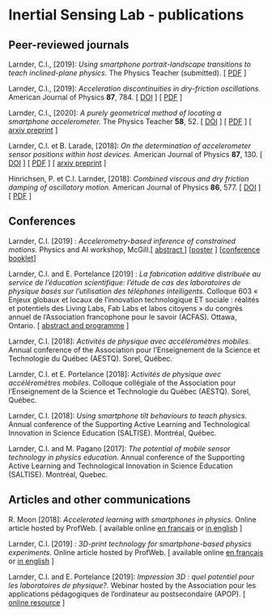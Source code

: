 # Inertial Sensing Lab - publications
## Peer-reviewed journals
Larnder, C.I., \[2019\]: *Using smartphone portrait-landscape transitions to teach inclined-plane physics.* The Physics Teacher (submitted). [ [PDF](published/2018%2009%20SmartphoneTilt.pdf) ]

Larnder, C.I., \[2019\]: *Acceleration discontinuities in dry-friction oscillations.* American Journal of Physics **87**, 784. [ [DOI](https://doi-org/10.1119/1.5123455) ] [ [PDF](published/2019%2008%20AJP%20Discontinuities.pdf) ]

Larnder, C.I., \[2020\]: *A purely geometrical method of locating a smartphone accelerometer.* The Physics Teacher **58**, 52. [ [DOI](https://doi.org/10.1119/1.5141974) ] [ [PDF](published/2020%2001%20TPT%20PurelyGeometric.pdf) ] [ [arxiv preprint](https://arxiv.org/abs/1903.11516) ]

Larnder, C.I. et B. Larade, \[2018\]: *On the determination of accelerometer sensor positions within host devices.* American Journal of Physics **87**, 130. [ [DOI](https://doi-org/10.1119/1.5082536) ] [ [PDF](published/2019%2003%20AJP%20OnTheDetermination.pdf) ]  [ [arxiv preprint](https://arxiv.org/abs/1903.10284) ]

Hinrichsen, P. et C.I. Larnder, \[2018\]: *Combined viscous and dry friction damping of oscillatory motion.* American Journal of Physics **86**, 577. [ [DOI](https://doi-org/10.1119/1.5034345) ] [ [PDF](published/2018%2008%20AJP%20CombinedViscous.pdf) ]

## Conferences

Larnder, C.I. \[2019\] : *Accelerometry-based inference of constrained motions.* Physics and AI workshop, McGill.[ [ abstract ](published/2019%2005%20PhysicsAI%20abstract.pdf) ] [[poster](published/2019%2005%20PhysicsAI%20poster.pdf) ] [[conference booklet](published/2019%2005%20PhysicsAI%20booklet.pdf)] 

Larnder, C.I. and E. Portelance \[2019\] : *La fabrication additive distribuée au service de l’éducation scientifique: l’étude de cas des laboratoires de physique basés sur l’utilisation des téléphones intelligents.* Colloque 603 « Enjeux globaux et locaux de l’innovation technologique ET sociale : réalités et potentiels des Living Labs, Fab Labs et labos citoyens » du congrès annuel de l’Association francophone pour le savoir (ACFAS). Ottawa, Ontario. [ [abstract and programme](https://www.acfas.ca/evenements/congres/programme/87/600/603/c?ancre=14097) ]

Larnder, C.I. \[2018\]: *Activités de physique avec accéléromètres mobiles.* Annual conference of the Association pour l’Enseignement de la Science et Technologie du Québec (AESTQ). Sorel, Québec.

Larnder, C.I. et E. Portelance \[2018\]: *Activités de physique avec accéléromètres mobiles.* Colloque collégiale of the Association pour l’Enseignement de la Science et Technologie du Québec (AESTQ). Sorel, Québec.

Larnder, C.I.  \[2018\]: *Using smartphone tilt behaviours to teach physics.* Annual conference of the Supporting Active Learning and Technological Innovation in Science Education (SALTISE). Montréal, Québec.

Larnder, C.I. and M. Pagano \[2017\]: *The potential of mobile sensor technology in physics education.* Annual conference of the Supporting Active Learning and Technological Innovation in Science Education (SALTISE). Montréal, Quebec.

## Articles and other communications

R. Moon \[2018\]: *Accelerated learning with smartphones in physics.* Online article hosted by ProfWeb. [ available online [en francais](https://www.profweb.ca/publications/articles/apprendre-la-physique-en-accelere-avec-un-telephone-intelligent) or [in english](http://www.profweb.ca/en/publications/articles/accelerated-learning-with-smartphones-in-physics) ]

Larnder, C.I. \[2019\] : *3D-print technology for smartphone-based physics experiments.* Online article hosted by ProfWeb. [ available online [en francais](https://www.profweb.ca/publications/recits/l-impression-3d-pour-des-experiences-de-physique-exploitant-les-telephones-intelligents) or [in english](https://www.profweb.ca/en/publications/real-life-stories/3d-print-technology-for-smartphone-based-physics-experiments) ]

Larnder, C.I. and E. Portelance \[2019\]: *Impression 3D : quel potentiel pour les laboratoires de physique?.* Webinar hosted by the Association pour les applications pédagogiques de l’ordinateur au postsecondaire (APOP). [ [online resource](https://apop.qc.ca/fr/capsule/impression-3d-quel-potentiel-pour-les-laboratoires-de-physique/) ]